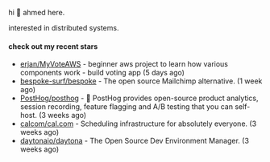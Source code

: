hi 👋 ahmed here.

interested in distributed systems.

#### check out my recent stars

- [erjan/MyVoteAWS](https://github.com/erjan/MyVoteAWS) - beginner aws project to learn how various components work - build voting app  (5 days ago)
- [bespoke-surf/bespoke](https://github.com/bespoke-surf/bespoke) - The open source Mailchimp alternative. (1 week ago)
- [PostHog/posthog](https://github.com/PostHog/posthog) - 🦔 PostHog provides open-source product analytics, session recording, feature flagging and A/B testing that you can self-host. (3 weeks ago)
- [calcom/cal.com](https://github.com/calcom/cal.com) - Scheduling infrastructure for absolutely everyone. (3 weeks ago)
- [daytonaio/daytona](https://github.com/daytonaio/daytona) - The Open Source Dev Environment Manager. (3 weeks ago)

